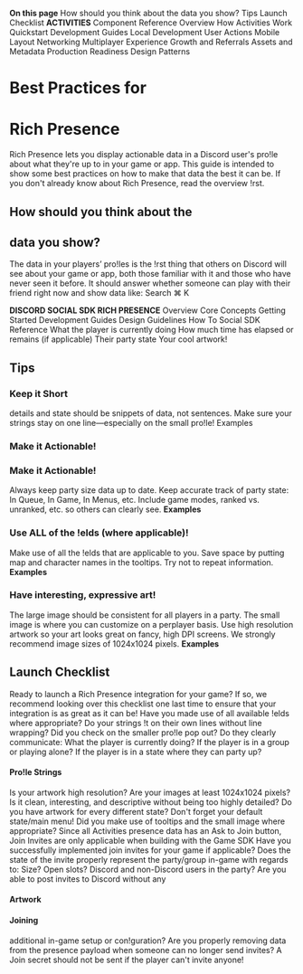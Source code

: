**On this page** How should you think about the data you show? Tips Launch Checklist **ACTIVITIES** Component Reference Overview How Activities Work Quickstart Development Guides Local Development User Actions Mobile Layout Networking Multiplayer Experience Growth and Referrals Assets and Metadata Production Readiness Design Patterns 

# Best Practices for 

# Rich Presence 

 Rich Presence lets you display actionable data in a Discord user's pro!le about what they're up to in your game or app. This guide is intended to show some best practices on how to make that data the best it can be. If you don't already know about Rich Presence, read the overview !rst. 

## How should you think about the 

## data you show? 

 The data in your players’ pro!les is the !rst thing that others on Discord will see about your game or app, both those familiar with it and those who have never seen it before. It should answer whether someone can play with their friend right now and show data like: Search ⌘ K 


**DISCORD SOCIAL SDK RICH PRESENCE** Overview Core Concepts Getting Started Development Guides Design Guidelines How To Social SDK Reference What the player is currently doing How much time has elapsed or remains (if applicable) Their party state Your cool artwork! 

## Tips 

### Keep it Short 

 details and state should be snippets of data, not sentences. Make sure your strings stay on one line—especially on the small pro!le! Examples 

### Make it Actionable! 


### Make it Actionable! 

Always keep party size data up to date. Keep accurate track of party state: In Queue, In Game, In Menus, etc. Include game modes, ranked vs. unranked, etc. so others can clearly see. **Examples** 

### Use ALL of the !elds (where applicable)! 

Make use of all the !elds that are applicable to you. Save space by putting map and character names in the tooltips. Try not to repeat information. **Examples** 


### Have interesting, expressive art! 

The large image should be consistent for all players in a party. The small image is where you can customize on a perplayer basis. Use high resolution artwork so your art looks great on fancy, high DPI screens. We strongly recommend image sizes of 1024x1024 pixels. **Examples** 


## Launch Checklist 

Ready to launch a Rich Presence integration for your game? If so, we recommend looking over this checklist one last time to ensure that your integration is as great as it can be! Have you made use of all available !elds where appropriate? Do your strings !t on their own lines without line wrapping? Did you check on the smaller pro!le pop out? Do they clearly communicate: What the player is currently doing? If the player is in a group or playing alone? If the player is in a state where they can party up? 

#### Pro!le Strings 


 Is your artwork high resolution? Are your images at least 1024x1024 pixels? Is it clean, interesting, and descriptive without being too highly detailed? Do you have artwork for every different state? Don't forget your default state/main menu! Did you make use of tooltips and the small image where appropriate? Since all Activities presence data has an Ask to Join button, Join Invites are only applicable when building with the Game SDK Have you successfully implemented join invites for your game if applicable? Does the state of the invite properly represent the party/group in-game with regards to: Size? Open slots? Discord and non-Discord users in the party? Are you able to post invites to Discord without any 

#### Artwork 

#### Joining 


additional in-game setup or con!guration? Are you properly removing data from the presence payload when someone can no longer send invites? A Join secret should not be sent if the player can't invite anyone! 


